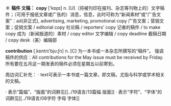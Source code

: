 ☀ <span class="category">**稿件 文稿：**</span>
<span class="vocabulary">**copy**</span> ['kɒpɪ] 
<span class="definition">n. [U]（将被刊印在报刊、杂志等刊物上的）文字稿件；（可用于报纸文章或广告的）消息，信息，此时可称为“新闻素材”或“广告文案”：</span>ad(非正式), advertising, marketing, promotional copy 广告文案；营销文案；促销文案 / editorial copy 社论稿 / reporters’ copy 记者的稿件 / to make copy 成为（新闻报道的）素材 / copy editor 文字编辑 / copy deadline 截稿日期 / copy desk（美）编辑部 

<span class="vocabulary">**contribution**</span> [͵kɒntrɪ'bju:ʃn] 
<span class="definition">n. [C] 为一本书或一本杂志所撰写的“稿件”。 强调稿件的供应：</span>All contributions for the May issue must be received by Friday. 所有要在五月这一期发表的稿件必须在星期五以前寄到。

周边词汇补充：
· text可表示一本书或一篇文章，即文稿，尤指与科学或学术相关的文稿。

· 表示“篇幅”、“版面”的词群见[[../19语言/13篇幅 版面]]
· 表示“字符”、“字体”的词群见[[../19语言/08字符 字母 字体]]
